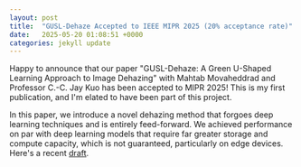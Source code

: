 ```yaml
---
layout: post
title:  "GUSL-Dehaze Accepted to IEEE MIPR 2025 (20% acceptance rate)"
date:   2025-05-20 01:08:51 +0000
categories: jekyll update
---
```


Happy to announce that our paper "GUSL-Dehaze: A Green U-Shaped Learning Approach to Image Dehazing" with Mahtab Movaheddrad and Professor C.-C. Jay Kuo has been accepted to MIPR 2025! This is my first publication, and I'm elated to have been part of this project. 

In this paper, we introduce a novel dehazing method that forgoes deep learning techniques and is entirely feed-forward. We achieved performance on par with deep learning models that require far greater storage and compute capacity, which is not guaranteed, particularly on edge devices. Here's a recent <a href="/assets/pdf/Dehazing_sub.pdf">draft<a>.
